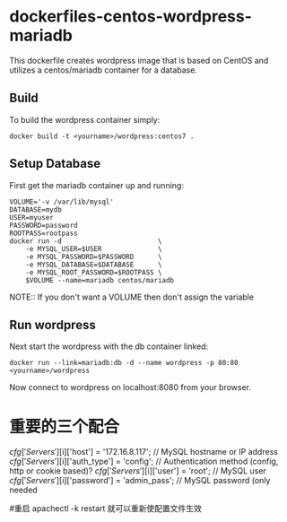 dockerfiles-centos-wordpress-mariadb
====================================

This dockerfile creates wordpress image that is based on CentOS and
utilizes a centos/mariadb container for a database.

Build
-----

To build the wordpress container simply:

```
docker build -t <yourname>/wordpress:centos7 .

```

Setup Database
--------------

First get the mariadb container up and running:

```
VOLUME='-v /var/lib/mysql'
DATABASE=mydb
USER=myuser
PASSWORD=password
ROOTPASS=rootpass
docker run -d                        \
    -e MYSQL_USER=$USER              \
    -e MYSQL_PASSWORD=$PASSWORD      \
    -e MYSQL_DATABASE=$DATABASE      \
    -e MYSQL_ROOT_PASSWORD=$ROOTPASS \
    $VOLUME --name=mariadb centos/mariadb
```
NOTE:: If you don't want a VOLUME then don't assign the variable

Run wordpress
-------------

Next start the wordpress with the db container linked:

```
docker run --link=mariadb:db -d --name wordpress -p 80:80 <yourname>/wordpress
```

Now connect to wordpress on localhost:8080 from your browser.

# 重要的三个配合 
$cfg['Servers'][$i]['host']          = '172.16.8.117'; // MySQL hostname or IP address
$cfg['Servers'][$i]['auth_type']     = 'config';    // Authentication method (config, http or cookie based)?
$cfg['Servers'][$i]['user']          = 'root';          // MySQL user
$cfg['Servers'][$i]['password']      = 'admin_pass';          // MySQL password (only needed


#重启
apachectl -k restart  就可以重新使配置文件生效 
